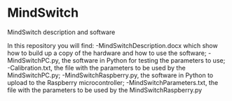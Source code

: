 # MindSwitch
MindSwitch description and software

In this repository you will find:
-MindSwitchDescription.docx which show how to build up a copy of the hardware and how to use the software;
-MindSwitchPC.py, the software in Python for testing the parameters to use;
-Calibration.txt, the file with the parameters to be used by the MindSwitchPC.py;
-MindSwitchRaspberry.py, the software in Python to upload to the Raspberry microcontroller;
-MindSwitchParameters.txt, the file with the parameters to be used by the MindSwitchRaspberry.py 
